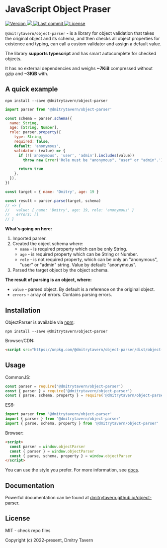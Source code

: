 # **JavaScript Object Praser**

<a href="https://www.npmjs.com/package/@dmitrytavern/object-parser">
  <img loading="lazy" src="https://badgen.net/npm/v/@dmitrytavern/object-parser" alt="Version" />
</a>
<a href="https://github.com/dmitrytavern/object-parser">
  <img loading="lazy" src="https://github.com/dmitrytavern/object-parser/actions/workflows/deploy.yml/badge.svg" />
</a>
<a href="https://github.com/dmitrytavern/object-parser">
  <img loading="lazy" src="https://badgen.net/github/last-commit/dmitrytavern/object-parser" alt="Last commit">
</a>
<a href="https://github.com/dmitrytavern/object-parser">
  <img loading="lazy" src="https://badgen.net/github/license/dmitrytavern/object-parser" alt="License">
</a>

`@dmitrytavern/object-parser` - is a library for object validation that takes the original object and its schema, and then checks all object properties for existence and typing, can call a custom validator and assign a default value.

The library **supports typescript** and has smart autocomplete for checked objects.

It has no external dependencies and weighs **~7KiB** compressed without gzip and **~3KiB** with.

## A quick example

```
npm install --save @dmitrytavern/object-parser
```

```javascript
import parser from '@dmitrytavern/object-parser'

const schema = parser.schema({
  name: String,
  age: [String, Number],
  role: parser.property({
    type: String,
    required: false,
    default: 'anonymous',
    validator: (value) => {
      if (!['anonymous', 'user', 'admin'].includes(value))
        throw new Error('Role must be "anonymous", "user" or "admin".')

      return true
    },
  }),
})

const target = { name: 'Dmitry', age: 19 }

const result = parser.parse(target, schema)
// => {
//   value: { name: 'Dmitry', age: 19, role: 'anonymous' }
//   errors: []
// }
```

**What's going on here:**

1. Imported parser.
2. Created the object schema where:
   - `name` - is required property which can be only String.
   - `age` - is required property which can be String or Number.
   - `role` - is not required property, which can be only an "anonymous", "user" or "admin" string. Value by default: "anonymous".
3. Parsed the target object by the object schema.

**The result of parsing is an object, where:**

- `value` - parsed object. By default is a reference on the original object.
- `errors` - array of errors. Сontains parsing errors.

## Installation

ObjectParser is available via [npm](https://www.npmjs.com/package/@dmitrytavern/object-parser):

```
npm install --save @dmitrytavern/object-parser
```

Browser/CDN:

```html
<script src="https://unpkg.com/@dmitrytavern/object-parser/dist/object-parser.min.js"></script>
```

## Usage

CommonJS:

```javascript
const parser = require('@dmitrytavern/object-parser')
const { parser } = require('@dmitrytavern/object-parser')
const { parse, schema, property } = require('@dmitrytavern/object-parser')
```

ES6:

```javascript
import parser from '@dmitrytavern/object-parser'
import { parser } from '@dmitrytavern/object-parser'
import { parse, schema, property } from '@dmitrytavern/object-parser'
```

Browser:

```html
<script>
  const parser = window.objectParser
  const { parser } = window.objectParser
  const { parse, schema, property } = window.objectParser
</script>
```

You can use the style you prefer. For more information, see [docs](https://dmitrytavern.github.io/object-parser/guide/installation).

## Documentation

Powerful documentation can be found at [dmitrytavern.github.io/object-parser](https://dmitrytavern.github.io/object-parser/).

## License

MIT - check repo files

Copyright (c) 2022-present, Dmitry Tavern
